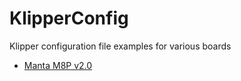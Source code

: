 # KlipperConfig
Klipper configuration file examples for various boards

- [Manta M8P v2.0](BTT%20Manta%20M8p%20v2/README.md)